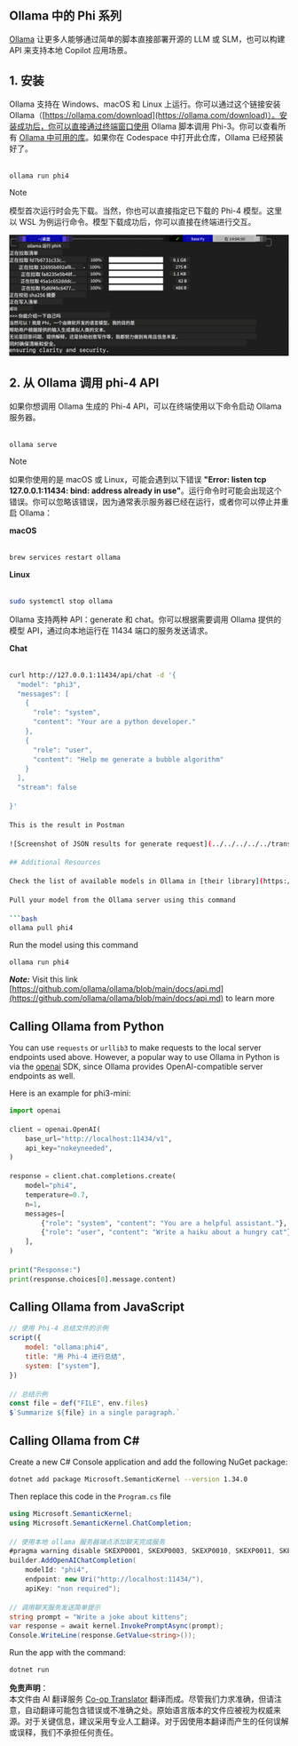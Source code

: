 <!--
CO_OP_TRANSLATOR_METADATA:
{
  "original_hash": "0b38834693bb497f96bf53f0d941f9a1",
  "translation_date": "2025-05-07T15:12:20+00:00",
  "source_file": "md/01.Introduction/02/04.Ollama.md",
  "language_code": "zh"
}
-->
## Ollama 中的 Phi 系列

[Ollama](https://ollama.com) 让更多人能够通过简单的脚本直接部署开源的 LLM 或 SLM，也可以构建 API 来支持本地 Copilot 应用场景。

## **1. 安装**

Ollama 支持在 Windows、macOS 和 Linux 上运行。你可以通过这个链接安装 Ollama（[https://ollama.com/download](https://ollama.com/download)）。安装成功后，你可以直接通过终端窗口使用 Ollama 脚本调用 Phi-3。你可以查看所有 [Ollama 中可用的库](https://ollama.com/library)。如果你在 Codespace 中打开此仓库，Ollama 已经预装好了。

```bash

ollama run phi4

```

> [!NOTE]
> 模型首次运行时会先下载。当然，你也可以直接指定已下载的 Phi-4 模型。这里以 WSL 为例运行命令。模型下载成功后，你可以直接在终端进行交互。

![run](../../../../../translated_images/ollama_run.e9755172b162b381359f8dc8ad0eb1499e13266d833afaf29c47e928d6d7abc5.zh.png)

## **2. 从 Ollama 调用 phi-4 API**

如果你想调用 Ollama 生成的 Phi-4 API，可以在终端使用以下命令启动 Ollama 服务器。

```bash

ollama serve

```

> [!NOTE]
> 如果你使用的是 macOS 或 Linux，可能会遇到以下错误 **"Error: listen tcp 127.0.0.1:11434: bind: address already in use"**。运行命令时可能会出现这个错误。你可以忽略该错误，因为通常表示服务器已经在运行，或者你可以停止并重启 Ollama：

**macOS**

```bash

brew services restart ollama

```

**Linux**

```bash

sudo systemctl stop ollama

```

Ollama 支持两种 API：generate 和 chat。你可以根据需要调用 Ollama 提供的模型 API，通过向本地运行在 11434 端口的服务发送请求。

**Chat**

```bash

curl http://127.0.0.1:11434/api/chat -d '{
  "model": "phi3",
  "messages": [
    {
      "role": "system",
      "content": "Your are a python developer."
    },
    {
      "role": "user",
      "content": "Help me generate a bubble algorithm"
    }
  ],
  "stream": false
  
}'

This is the result in Postman

![Screenshot of JSON results for generate request](../../../../../translated_images/ollama_gen.bda5d4e715366cc9c1cae2956e30bfd55b07b22ca782ef69e680100a9a1fd563.zh.png)

## Additional Resources

Check the list of available models in Ollama in [their library](https://ollama.com/library).

Pull your model from the Ollama server using this command

```bash
ollama pull phi4
```

Run the model using this command

```bash
ollama run phi4
```

***Note:*** Visit this link [https://github.com/ollama/ollama/blob/main/docs/api.md](https://github.com/ollama/ollama/blob/main/docs/api.md) to learn more

## Calling Ollama from Python

You can use `requests` or `urllib3` to make requests to the local server endpoints used above. However, a popular way to use Ollama in Python is via the [openai](https://pypi.org/project/openai/) SDK, since Ollama provides OpenAI-compatible server endpoints as well.

Here is an example for phi3-mini:

```python
import openai

client = openai.OpenAI(
    base_url="http://localhost:11434/v1",
    api_key="nokeyneeded",
)

response = client.chat.completions.create(
    model="phi4",
    temperature=0.7,
    n=1,
    messages=[
        {"role": "system", "content": "You are a helpful assistant."},
        {"role": "user", "content": "Write a haiku about a hungry cat"},
    ],
)

print("Response:")
print(response.choices[0].message.content)
```

## Calling Ollama from JavaScript 

```javascript
// 使用 Phi-4 总结文件的示例
script({
    model: "ollama:phi4",
    title: "用 Phi-4 进行总结",
    system: ["system"],
})

// 总结示例
const file = def("FILE", env.files)
$`Summarize ${file} in a single paragraph.`
```

## Calling Ollama from C#

Create a new C# Console application and add the following NuGet package:

```bash
dotnet add package Microsoft.SemanticKernel --version 1.34.0
```

Then replace this code in the `Program.cs` file

```csharp
using Microsoft.SemanticKernel;
using Microsoft.SemanticKernel.ChatCompletion;

// 使用本地 ollama 服务器端点添加聊天完成服务
#pragma warning disable SKEXP0001, SKEXP0003, SKEXP0010, SKEXP0011, SKEXP0050, SKEXP0052
builder.AddOpenAIChatCompletion(
    modelId: "phi4",
    endpoint: new Uri("http://localhost:11434/"),
    apiKey: "non required");

// 调用聊天服务发送简单提示
string prompt = "Write a joke about kittens";
var response = await kernel.InvokePromptAsync(prompt);
Console.WriteLine(response.GetValue<string>());
```

Run the app with the command:

```bash
dotnet run
```

**免责声明**：  
本文件由 AI 翻译服务 [Co-op Translator](https://github.com/Azure/co-op-translator) 翻译而成。尽管我们力求准确，但请注意，自动翻译可能包含错误或不准确之处。原始语言版本的文件应被视为权威来源。对于关键信息，建议采用专业人工翻译。对于因使用本翻译而产生的任何误解或误释，我们不承担任何责任。